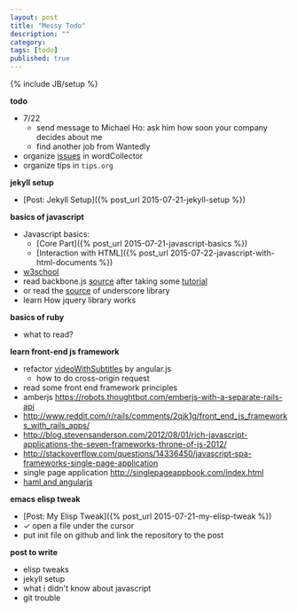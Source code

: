```yaml
---
layout: post
title: "Messy Todo"
description: ""
category: 
tags: [todo]
published: true
---
```

{% include JB/setup %}

**todo**

- 7/22
  - send message to Michael Ho: ask him how soon your company decides about me
  - find another job from Wantedly
- organize [issues](https://github.com/hi-ogawa/wordCollector/issues) in wordCollector 
- organize tips in `tips.org`


**jekyll setup**

- [Post: Jekyll Setup]({% post_url 2015-07-21-jekyll-setup %})


**basics of javascript**

- Javascript basics:
  - [Core Part]({% post_url 2015-07-21-javascript-basics %})
  - [Interaction with HTML]({% post_url 2015-07-22-javascript-with-html-documents %})
- [w3school](http://www.w3schools.com/js/default.asp)
- read backbone.js [source](http://backbonejs.org/docs/backbone.html)
  after taking some [tutorial](https://backbonetutorials.com/)
- or read the [source](http://underscorejs.org/docs/underscore.html) of underscore library
- learn How jquery library works

**basics of ruby**

- what to read?

**learn front-end js framework**

- refactor [videoWithSubtitles]() by angular.js
  - how to do cross-origin request
-  read some front end framework principles
  - amberjs https://robots.thoughtbot.com/emberjs-with-a-separate-rails-api
  - http://www.reddit.com/r/rails/comments/2qjk1g/front_end_js_frameworks_with_rails_apps/
  - http://blog.stevensanderson.com/2012/08/01/rich-javascript-applications-the-seven-frameworks-throne-of-js-2012/
  - http://stackoverflow.com/questions/14336450/javascript-spa-frameworks-single-page-application
  - single page application http://singlepageappbook.com/index.html
- [haml and angularjs](http://www.writelessdomore.co.uk/sass/haml-and-angular-js-todo-list/- )


**emacs elisp tweak**

- [Post: My Elisp Tweak]({% post_url 2015-07-21-my-elisp-tweak %})
- ✓ open a file under the cursor
- put init file on github and link the repository to the post


**post to write**

- elisp tweaks
- jekyll setup
- what i didn't know about javascript
- git trouble
